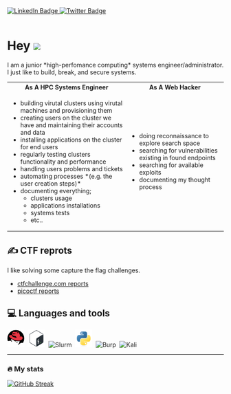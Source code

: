 <!--
**egyptianf/egyptianf** is a ✨ _special_ ✨ repository because its `README.md` (this file) appears on your GitHub profile.

Here are some ideas to get you started:

- 🔭 I’m currently working on ...
- 🌱 I’m currently learning ...
- 👯 I’m looking to collaborate on ...
- 🤔 I’m looking for help with ...
- 💬 Ask me about ...
- 📫 How to reach me: ...
- 😄 Pronouns: ...
- ⚡ Fun fact: ...
-->
<div id="badges">
  <a href="https://www.linkedin.com/in/walied-ahmed">
    <img src="https://img.shields.io/badge/LinkedIn-blue?style=for-the-badge&logo=linkedin&logoColor=white" alt="LinkedIn Badge"/>
  </a>
  <a href="https://twitter.com/nerodoar">
    <img src="https://img.shields.io/badge/Twitter-blue?style=for-the-badge&logo=twitter&logoColor=white" alt="Twitter Badge"/>
  </a>
</div>
<img src="https://komarev.com/ghpvc/?username=prime-hacker&style=flat-square&color=blue" alt=""/>
<h1>
  Hey
  <img src="https://media.giphy.com/media/hvRJCLFzcasrR4ia7z/giphy.gif" width="30px"/>
</h1>
I am a junior *high-perfomance computing* systems engineer/administrator. I just like to build, break, and secure systems.


<table style=";margin-left:auto;margin-right:auto;">
  <tbody>
    <tr>
      <th>As A HPC Systems Engineer</th>
      <th>As A Web Hacker</th>
    </tr>
    <tr>
      <td>
        <ul>
          <li>building virutal clusters using virutal machines and provisioning them</li>
          <li>creating users on the cluster we have and maintaining their accounts and data</li>
          <li>installing applications on the cluster for end users</li>
          <li>regularly testing clusters functionality and performance</li>
          <li>handling users problems and tickets</li>
          <li>automating processes *(e.g. the user creation steps)*</li>
          <li>
            documenting everything;
            <ul>
              <li>clusters usage</li>
              <li>applications installations</li>
              <li>systems tests</li>
              <li>etc..</li>
            </ul>
          </li>
        </ul>
      </td>
      <td>
        <ul>
          <li>doing reconnaissance to explore search space</li>
          <li>searching for vulnerabilities existing in found endpoints</li>
          <li>searching for available exploits</li>
          <li>documenting my thought process</li>
        </ul>
      </td>
    </tr>
  </tbody>
</table>



## :writing_hand: CTF reprots
I like solving some capture the flag challenges.
- [ctfchallenge.com reports](https://github.com/prime-hacker/ctfchallenge-reports)
- [picoctf reports](https://github.com/prime-hacker/picoctf-challenges)

## :computer: Languages and tools
<div>
  <img src="https://github.com/devicons/devicon/blob/master/icons/redhat/redhat-original.svg" title="Redhat" alt="Redhat" width="40" height="40"/>&nbsp;
  <img src="https://github.com/devicons/devicon/blob/master/icons/bash/bash-original.svg" title="Bash" alt="Bash" width="40" height="40"/>&nbsp;
  <img src="https://upload.wikimedia.org/wikipedia/commons/3/3a/Slurm_logo.svg" title="Slurm" alt="Slurm" width="40" height="40"/>&nbsp;
  <img src="https://github.com/devicons/devicon/blob/master/icons/python/python-original.svg" title="Python" alt="Python" width="40" height="40"/>&nbsp;
  <img src="https://icons.iconarchive.com/icons/goescat/macaron/512/burp-suite-icon.png" title="Burp" alt="Burp" width="40" height="40"/>&nbsp;
  <img src="https://seeklogo.com/images/K/kali-linux-logo-0EB0B3A81B-seeklogo.com.png" title="Kali" alt="Kali" width="40" height="40"/>&nbsp;
</div>

---

### :fire: My stats

[![GitHub Streak](http://github-readme-streak-stats.herokuapp.com?user=prime-hacker&theme=github-light&hide_border=true)](https://git.io/streak-stats)
